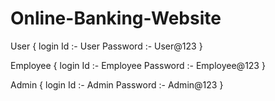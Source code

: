 # Online-Banking-Website

User {
login Id :- User
Password :- User@123
}


Employee {
login Id :- Employee
Password :- Employee@123
}


Admin {
login Id :- Admin
Password :- Admin@123
}
